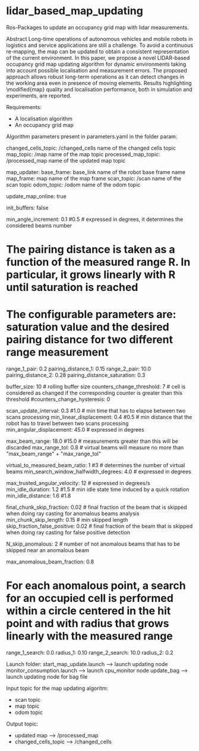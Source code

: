 # lidar_based_map_updating
Ros-Packages to update an occupancy grid map with lidar measurements.

Abstract
Long-time operations of autonomous vehicles and mobile robots in logistics and service applications are still a challenge. To avoid a continuous re-mapping, the map can be updated to obtain a consistent representation of the current environment. In this paper, we propose a novel LIDAR-based occupancy grid map updating algorithm for dynamic environments taking into account possible localisation and measurement errors. The proposed approach allows robust long-term operations as it can detect changes in the working area even in presence of moving elements. Results highlighting \modified{map} quality and localisation performance, both in simulation and experiments, are reported.



Requirements:
- A localisation algorithm
- An occupancy grid map 

Algorithm parameters present in parameters.yaml in the folder param:

changed_cells_topic: /changed_cells   name of the changed cells topic
map_topic: /map                       name of the map topic 
processed_map_topic: /processed_map   name of the updated map topic 

map_updater:
  base_frame: base_link               name of the robot base frame name
  map_frame: map                      name of the map frame 
  scan_topic: /scan                   name of the scan topic 
  odom_topic: /odom                   name of the odom topic 

  update_map_online: true

  init_buffers: false

  min_angle_increment: 0.1 #0.5  # expressed in degrees, it determines the considered beams number

  # The pairing distance is taken as a function of the measured range R. In particular, it grows linearly with R until saturation is reached
  # The configurable parameters are: saturation value and the desired pairing distance for two different range measurement
  range_1_pair: 0.2
  pairing_distance_1: 0.15
  range_2_pair: 10.0
  pairing_distance_2: 0.28
  pairing_distance_saturation: 0.3

  buffer_size: 10               # rolling buffer size
  counters_change_threshold: 7  # cell is considered as changed if the corresponding counter is greater than this threshold
  #counters_change_hysteresis: 0

  scan_update_interval: 0.3 #1.0       # min time that has to elapse between two scans processing
  min_linear_displacement: 0.4 #0.5    # min distance that the robot has to travel between two scans processing
  min_angular_displacement: 45.0  # expressed in degrees

  max_beam_range: 18.0 #15.0  # measurements greater than this will be discarded
  max_range_tol: 0.8    # virtual beams will measure no more than "max_beam_range" + "max_range_tol"

  virtual_to_measured_beam_ratio: 1 #3         # determines the number of virtual beams
  min_search_window_halfwidth_degrees: 4.0  # expressed in degrees

  max_trusted_angular_velocity: 12  # expressed in degrees/s
  min_idle_duration: 1.2 #1.5            # min idle state time induced by a quick rotation
  min_idle_distance: 1.6 #1.8

  final_chunk_skip_fraction: 0.02     # final fraction of the beam that is skipped when doing ray casting for anomalous beams analysis
  min_chunk_skip_length: 0.15         # min skipped length
  skip_fraction_false_positive: 0.02  # final fraction of the beam that is skipped when doing ray casting for false positive detection

  N_skip_anomalous: 2 # number of not anomalous beams that has to be skipped near an anomalous beam

  max_anomalous_beam_fraction: 0.8
    
  # For each anomalous point, a search for an occupied cell is performed within a circle centered in the hit point and with radius that grows linearly with the measured range
  range_1_search: 0.0
  radius_1: 0.10
  range_2_search: 10.0
  radius_2: 0.2


Launch folder:
start_map_update.launch --> launch updating node
monitor_consumption.launch --> launch cpu_monitor node
update_bag --> launch updating node for bag file


Input topic for the map updating algoritm:
- scan topic
- map topic 
- odom topic 

Output topic:
- updated map --> /processed_map
- changed_cells_topic --> /changed_cells 
